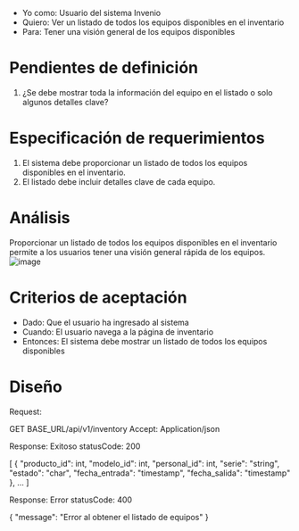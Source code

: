 - Yo como: Usuario del sistema Invenio
- Quiero: Ver un listado de todos los equipos disponibles en el inventario
- Para: Tener una visión general de los equipos disponibles

# Pendientes de definición
1. ¿Se debe mostrar toda la información del equipo en el listado o solo algunos detalles clave?

# Especificación de requerimientos
1. El sistema debe proporcionar un listado de todos los equipos disponibles en el inventario.
2. El listado debe incluir detalles clave de cada equipo.

# Análisis
Proporcionar un listado de todos los equipos disponibles en el inventario permite a los usuarios tener una visión general rápida de los equipos.
![image](https://github.com/Crisale7/Invenio/assets/93544993/cbfc99b9-17bf-4c18-a951-788eec65c163)

# Criterios de aceptación
- Dado: Que el usuario ha ingresado al sistema
- Cuando: El usuario navega a la página de inventario
- Entonces: El sistema debe mostrar un listado de todos los equipos disponibles

# Diseño
Request:

GET BASE_URL/api/v1/inventory
Accept: Application/json

Response: Exitoso statusCode: 200

[
    {
        "producto_id": int,
        "modelo_id": int,
        "personal_id": int,
        "serie": "string",
        "estado": "char",
        "fecha_entrada": "timestamp",
        "fecha_salida": "timestamp"
    },
    ...
]

Response: Error statusCode: 400

{
    "message": "Error al obtener el listado de equipos"
}
